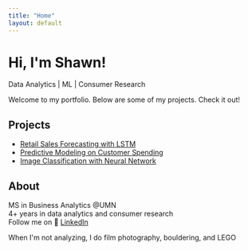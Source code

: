 ```yaml
---
title: "Home"
layout: default
---
```


# Hi, I'm Shawn!
Data Analytics | ML | Consumer Research

Welcome to my portfolio. Below are some of my projects. Check it out!

## Projects
- [Retail Sales Forecasting with LSTM](projects/forecasting/index.md)
- [Predictive Modeling on Customer Spending](projects/predictive/index.md)
- [Image Classification with Neural Network](projects/neuralnetwork/index.md)

## About
MS in Business Analytics @UMN  
4+ years in data analytics and consumer research  
Follow me on 🔗 [LinkedIn](https://www.linkedin.com/in/shang-chien-wang/)
  
When I'm not analyzing, I do film photography, bouldering, and LEGO  
